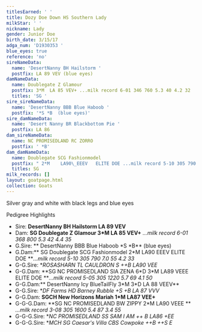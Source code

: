 ```yaml
---
titlesEarned: ' '
title: Dozy Doe Down HS Southern Lady
milkStar: ' '
nickname: Lady
gender: Junior Doe
birth_date: 3/15/17
adga_num: 'D1930353 '
blue_eyes: true
reference: 'no'
sireNameData:
  name: 'DesertNanny BH Hailstorm '
  postfix: LA 89 VEV (blue eyes)
damNameData:
  name: Doublegate Z Glamour
  postfix: 3*M  LA 85 VEV+ ...milk record 6-01 346 760 5.3 40 4.2 32
  titles: 'SG '
sire_sireNameData:
  name: 'DesertNanny BBB Blue Haboob '
  postfix: '*S *B  (blue eyes)'
sire_damNameData:
  name: 'Desert Nanny BR Blackbottom Pie '
  postfix: LA 86
dam_sireNameData:
  name: NC PROMISEDLAND RC ZORRO
  postfix: ' *B'
dam_damNameData:
  name: Doublegate SCG Fashionmodel
  postfix: " 2*M    LA90\_EEEV   ELITE DOE ...milk record 5-10 305 790 7.0 55 4.2 33"
  titles: SG
milk_records: []
layout: goatpage.html
collection: Goats
---
```

Silver gray and white with black legs and blue eyes

Pedigree Highlights

* Sire:  **DesertNanny BH Hailstorm LA 89 VEV**
* Dam:  **SG Doublegate Z Glamour 3*M  LA 85 VEV+** _...milk record 6-01 368 800 5.3 42 4.4 35_
* G.Sire: ** DesertNanny BBB Blue Haboob \*S \*B**  (blue eyes)
* G.Dam:** SG Doublegate SCG Fashionmodel 2*M LA90 EEEV  ELITE DOE **_...milk record 5-10 305 790 7.0 55 4.2 33_
* G-G.Sire:  **ROSASHARN TL CAULDRON *S  ++B  LA90 VEE**
* G-G.Dam:  **SG NC PROMISEDLAND SIA ZENA 6\*D 3\*M  LA89 VEEE  ELITE DOE  **_...milk record 5-05 305 1220 5.7 69 4.1 50_
* G-G.Dam:** DesertNanny Icy BlueTailFly 3\*M 3\*D LA 88 VEEV**
* G-G.Sire:  **DF Farms HD Barney Rubble +*S +B LA 87 VVV**
* G-G.Dam:  **SGCH New Horizons Mariah 1*M LA87 VEE+**
* G-G-G.Dam: **SG NC PROMISEDLAND BW ZIPPY  2*M LA90 VEEE **  _...milk record 3-08 305 1600 5.4 87 3.4 55_
* G-G-G.Sire: **NC PROMISEDLAND SS SAM I AM ++ *B LA86 +EE**
* G-G-G.Sire: **MCH SG Caesar's Villa CBS Cowpoke ++B   ++*S   E**
